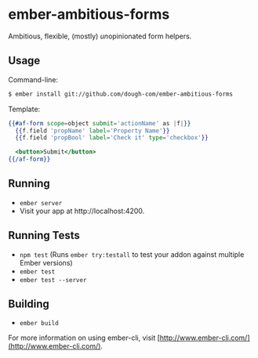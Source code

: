 # ember-ambitious-forms

Ambitious, flexible, (mostly) *un*opinionated form helpers.

## Usage

Command-line:

```bash
$ ember install git://github.com/dough-com/ember-ambitious-forms
```

Template:

```handlebars
{{#af-form scope=object submit='actionName' as |f|}}
  {{f.field 'propName' label='Property Name'}}
  {{f.field 'propBool' label='Check it' type='checkbox'}}

  <button>Submit</button>
{{/af-form}}
```

## Running

* `ember server`
* Visit your app at http://localhost:4200.

## Running Tests

* `npm test` (Runs `ember try:testall` to test your addon against multiple Ember versions)
* `ember test`
* `ember test --server`

## Building

* `ember build`

For more information on using ember-cli, visit [http://www.ember-cli.com/](http://www.ember-cli.com/).
